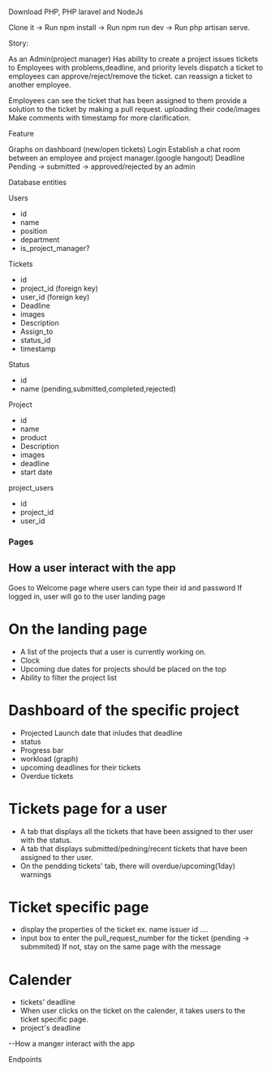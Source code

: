 Download PHP, PHP laravel and NodeJs

Clone it -> Run npm install -> Run npm run dev -> Run php artisan serve.

Story:

As an Admin(project manager) 
Has ability to create a project
issues tickets to Employees with problems,deadline, and priority levels
dispatch a ticket to employees
can approve/reject/remove the ticket.
can reassign a ticket to another employee.

Employees
can see the ticket that has been assigned to them
provide a solution to the ticket by making a pull request. uploading their code/images
Make comments with timestamp for more clarification.

Feature 

Graphs on dashboard (new/open tickets) 
Login
Establish a chat room between an employee and project manager.(google hangout)
Deadline
Pending -> submitted -> approved/rejected by an admin

Database entities

Users
- id
- name
- position
- department
- is_project_manager?

Tickets
- id
- project_id (foreign key)
- user_id (foreign key)
- Deadline
- images
- Description
- Assign_to
- status_id
- timestamp

Status
- id
- name (pending,submitted,completed,rejected)

Project
- id
- name
- product
- Description
- images
- deadline
- start date

project_users
- id
- project_id
- user_id

### Pages ###

## How a user interact with the app ##
Goes to Welcome page where users can type their id and password
If logged in, user will go to the user landing page

# On the landing page # 
- A list of the projects that a user is currently working on.
- Clock
- Upcoming due dates for projects should be placed on the top
- Ability to filter the project list

# Dashboard of the specific project #
- Projected Launch date that inludes that deadline
- status
- Progress bar
- workload (graph)
- upcoming deadlines for their tickets
- Overdue tickets
# Tickets page for a user #
- A tab that displays all the tickets that have been assigned to ther user with the status.
- A tab that displays submitted/pedning/recent tickets that have been assigned to ther user.
- On the pendding tickets' tab, there will overdue/upcoming(1day) warnings

# Ticket specific page #
- display the properties of the ticket ex. name issuer id ....
- input box to enter the pull_request_number for the ticket (pending -> submmited)
If not, stay on the same page with the message 
# Calender #
- tickets' deadline
- When user clicks on the ticket on the calender, it takes users to the ticket specific page.
- project's deadline



--How a manger interact with the app

Endpoints









